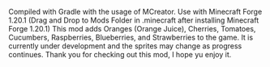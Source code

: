 Compiled with Gradle with the usage of MCreator. Use with Minecraft Forge 1.20.1 (Drag and Drop to Mods Folder in .minecraft after installing Minecraft Forge 1.20.1) This mod adds Oranges (Orange Juice), Cherries, Tomatoes, Cucumbers, Raspberries, Blueberries, and Strawberries to the game. It is currently under development and the sprites may change as progress continues. Thank you for checking out this mod, I hope yu enjoy it. 
